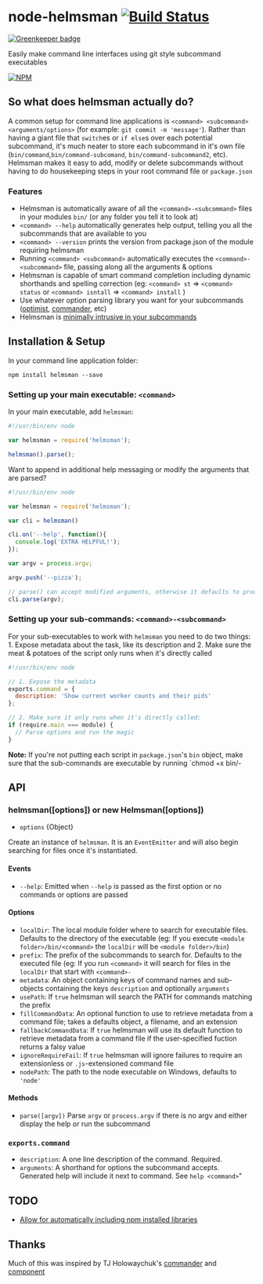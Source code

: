 # node-helmsman [![Build Status](https://travis-ci.org/mattmcmanus/node-helmsman.png?branch=master)](https://travis-ci.org/mattmcmanus/node-helmsman)

[![Greenkeeper badge](https://badges.greenkeeper.io/mattmcmanus/node-helmsman.svg)](https://greenkeeper.io/)

Easily make command line interfaces using git style subcommand executables

[![NPM](https://nodei.co/npm/helmsman.png?downloads=true)](https://nodei.co/npm/helmsman/)

## So what does helmsman actually do?

A common setup for command line applications is `<command> <subcommand>
<arguments/options>` (for example: `git commit -m 'message'`). Rather than
having a giant file that `switch`es or `if else`s over each potential
subcommand, it's much neater to store each subcommand in it's own file
(`bin/command`,`bin/command-subcomand`, `bin/command-subcommand2`, etc).
Helmsman makes it easy to add, modify or delete subcommands without having to
do housekeeping steps in your root command file or `package.json`

### Features

* Helmsman is automatically aware of all the `<command>-<subcommand>` files in
  your modules `bin/` (or any folder you tell it to look at)
* `<command> --help` automatically generates help output, telling you all the
  subcommands that are available to you
* `<command> --version` prints the version from package.json of the module
  requiring helmsman
* Running `<command> <subcommand>` automatically executes the
  `<command>-<subcommand>` file, passing along all the arguments & options
* Helmsman is capable of smart command completion including dynamic shorthands
  and spelling correction (eg: `<command> st` => `<command> status` or
  `<command> isntall` => `<command> install` )
* Use whatever option parsing library you want for your subcommands
  ([optimist](https://github.com/substack/node-optimist),
  [commander](https://github.com/visionmedia/commander.js), etc)
* Helmsman is [minimally intrusive in your
  subcommands](#setting-up-your-sub-commands-command-subcommand)

## Installation & Setup

In your command line application folder:

```
npm install helmsman --save
```

### Setting up your main executable: `<command>`

In your main executable, add `helmsman`:

```javascript
#!/usr/bin/env node

var helmsman = require('helmsman');

helmsman().parse();
```

Want to append in additional help messaging or modify the arguments that are
parsed?

```javascript
#!/usr/bin/env node

var helmsman = require('helmsman');

var cli = helmsman()

cli.on('--help', function(){
  console.log('EXTRA HELPFUL!');
});

var argv = process.argv;

argv.push('--pizza');

// parse() can accept modified arguments, otherwise it defaults to process.argv
cli.parse(argv);
```

### Setting up your sub-commands: `<command>-<subcommand>`

For your sub-executables to work with `helmsman` you need to do two things: 1.
Expose metadata about the task, like its description and 2. Make sure the meat
& potatoes of the script only runs when it's directly called

```javascript
#!/usr/bin/env node

// 1. Expose the metadata
exports.command = {
  description: 'Show current worker counts and their pids'
};

// 2. Make sure it only runs when it's directly called:
if (require.main === module) {
  // Parse options and run the magic
}
```

**Note:** If you're not putting each script in `package.json`'s `bin` object,
make sure that the sub-commands are executable by running `chmod +x
bin/<command>-<sub-command>

## API

### helmsman([options]) or new Helmsman([options])

* `options` {Object}

Create an instance of `helmsman`. It is an `EventEmitter` and will also begin
searching for files once it's instantiated. 

#### Events

* `--help`: Emitted when `--help` is passed as the first option or no commands
  or options are passed

#### Options

* `localDir`: The local module folder where to search for executable files.
  Defaults to the directory of the executable (eg: If you execute
  `<module folder>/bin/<command>` the `localDir` will be `<module folder>/bin`)
* `prefix`: The prefix of the subcommands to search for. Defaults to the
  executed file (eg: If you run `<command>` it will search for files in the
  `localDir` that start with `<command>-`
* `metadata`: An object containing keys of command names and sub-objects
  containing the keys `description` and optionally `arguments`
* `usePath`: If `true` helmsman will search the PATH for commands matching the
  prefix
* `fillCommandData`: An optional function to use to retrieve metadata from a
  command file; takes a defaults object, a filename, and an extension
* `fallbackCommandData`: If `true` helmsman will use its default function to
  retrieve metadata from a command file if the user-specified fuction returns
  a falsy value
* `ignoreRequireFail`: If `true` helmsman will ignore failures to require an
  extensionless or `.js`-extensioned command file
* `nodePath`: The path to the node executable on Windows, defaults to `'node'`

#### Methods

* `parse([argv])` Parse `argv` or `process.argv` if there is no argv and either
  display the help or run the subcommand

### <subcommand> `exports.command`

* `description`: A one line description of the command. Required.
* `arguments`: A shorthand for options the subcommand accepts. Generated help
  will include it next to command. See `help <command>`"

## TODO

* [Allow for automatically including npm installed
  libraries](https://github.com/mattmcmanus/node-helmsman/issues/2)

## Thanks

Much of this was inspired by TJ Holowaychuk's
[commander](https://github.com/visionmedia/commander.js) and
[component](https://github.com/component/component)
